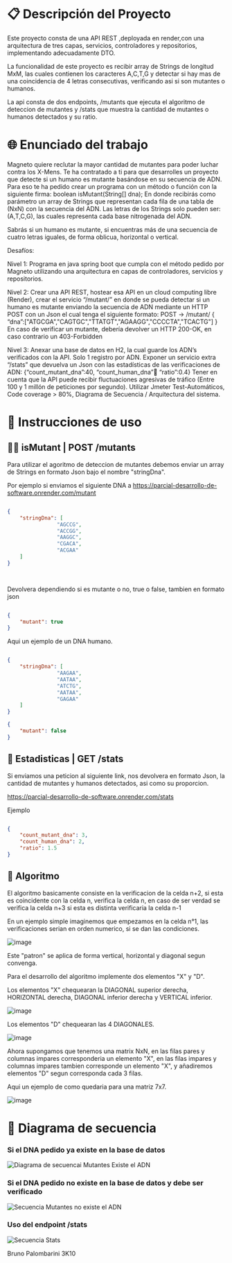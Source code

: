 <h1> 📋 Descripción del Proyecto </h1>

Este proyecto consta de una API REST ,deployada en render,con una arquitectura de tres capas, servicios, controladores y repositorios, implementando adecuadamente DTO.

La funcionalidad de este proyecto es recibir array de Strings de longitud MxM, las cuales contienen los caracteres A,C,T,G
y detectar si hay mas de una coincidencia de 4 letras consecutivas, verificando asi si son mutantes o humanos. 

La api consta de dos endpoints, /mutants que ejecuta el algoritmo de deteccion de mutantes y /stats que muestra la cantidad de mutantes o humanos detectados y su ratio.

<h1> 🌐 Enunciado del trabajo </h1>

Magneto quiere reclutar la mayor cantidad de mutantes para poder luchar contra los X-Mens.
Te ha contratado a ti para que desarrolles un proyecto que detecte si un humano es mutante basándose en su secuencia de ADN.
Para eso te ha pedido crear un programa con un método o función con la siguiente firma:
boolean isMutant(String[] dna);
En donde recibirás como parámetro un array de Strings que representan cada fila de una tabla de (NxN) con la secuencia del ADN. Las letras de los Strings solo pueden ser: (A,T,C,G), las cuales representa cada base nitrogenada del ADN.

Sabrás si un humano es mutante, si encuentras más de una secuencia de cuatro letras iguales, de forma oblicua, horizontal o vertical.


Desafíos:

Nivel 1:
Programa en java spring boot que cumpla con el método pedido por Magneto utilizando una arquitectura en capas de controladores, servicios y repositorios.

Nivel 2:
Crear una API REST, hostear esa API en un cloud computing libre (Render), crear el servicio “/mutant/” en donde se pueda detectar si un humano es mutante enviando la secuencia de ADN mediante un HTTP POST con un Json el cual tenga el siguiente formato:
POST → /mutant/
{ “dna”:["ATGCGA","CAGTGC","TTATGT","AGAAGG","CCCCTA","TCACTG"]
}
En caso de verificar un mutante, debería devolver un HTTP 200-OK, en caso contrario un 403-Forbidden

Nivel 3:
Anexar una base de datos en H2, la cual guarde los ADN’s verificados con la API. Solo 1 registro por ADN.
Exponer un servicio extra “/stats” que devuelva un Json con las estadísticas de las verificaciones de ADN: {“count_mutant_dna”:40, “count_human_dna”:100: “ratio”:0.4}
Tener en cuenta que la API puede recibir fluctuaciones agresivas de tráfico (Entre 100 y 1 millón de peticiones por segundo). Utilizar Jmeter
Test-Automáticos, Code coverage > 80%, Diagrama de Secuencia / Arquitectura del sistema.

<h1>📝 Instrucciones de uso </h1>

<h2> 🧟‍♂️ isMutant | POST /mutants </h2>

Para utilizar el agoritmo de deteccion de mutantes debemos enviar un array de Strings en formato Json bajo el nombre "stringDna".

Por ejemplo si enviamos el siguiente DNA a https://parcial-desarrollo-de-software.onrender.com/mutant

```json

{
    "stringDna": [
                "AGCCG",
                "ACCGG",
                "AAGGC",
                "CGACA",
                "ACGAA"
    ]
}

 
```

Devolvera dependiendo si es mutante o no, true o false, tambien en formato json

```json

{
    "mutant": true
}

```

Aqui un ejemplo de un DNA humano.

```json

{
    "stringDna": [
                "AAGAA",
                "AATAA",
                "ATCTG",
                "AATAA",
                "GAGAA"
    ]
}

```


```json
{
    "mutant": false
}
```

<h2>📖 Estadisticas | GET /stats </h2>

Si enviamos una peticion al siguiente link, nos devolvera en formato Json, la cantidad de mutantes y humanos detectados, asi como su proporcion.

https://parcial-desarrollo-de-software.onrender.com/stats

Ejemplo

```json

{
    "count_mutant_dna": 3,
    "count_human_dna": 2,
    "ratio": 1.5
}

```

<h2>👾 Algoritmo </h2>

El algoritmo basicamente consiste en la verificacion de la celda n+2, si esta es coincidente con la celda n, verifica la celda n, en caso de ser verdad se verifica la celda n+3 si esta es distinta verificaria la celda n-1

En un ejemplo simple imaginemos que empezamos en la celda n°1, las verificaciones serian en orden numerico, si se dan las condiciones. 

![image](https://github.com/user-attachments/assets/a991cc70-e6b7-4162-ac49-42a38a6be190)

Este "patron" se aplica de forma vertical, horizontal y diagonal segun convenga.

Para el desarrollo del algoritmo implemente dos elementos "X" y "D".

Los elementos "X" chequearan la DIAGONAL superior derecha, HORIZONTAL derecha, DIAGONAL inferior derecha y VERTICAL inferior.

![image](https://github.com/user-attachments/assets/70bba4ef-36a5-4c90-8a49-f1fb5c8b2848)

Los elementos "D" chequearan las 4 DIAGONALES.

![image](https://github.com/user-attachments/assets/00f58535-e7c4-461a-af20-08c217217f58)

Ahora supongamos que tenemos una matrix NxN, en las filas pares y columnas impares corresponderia un elemento "X", en las filas impares y columnas impares tambien corresponde un elemento "X",
y añadiremos elementos "D" segun corresponda cada 3 filas.

Aqui un ejemplo de como quedaria para una matriz 7x7.

![image](https://github.com/user-attachments/assets/08cbd200-a5d7-466a-8680-efed3e403dcf)

<h1>🔸 Diagrama de secuencia </h1>


<h3> Si el DNA pedido ya existe en la base de datos</h3>

![Diagrama de secuencai  Mutantes Existe el ADN](https://github.com/user-attachments/assets/cc1699b5-fae2-4e80-a5d1-91673e52d1f8)

<h3> Si el DNA pedido no existe en la base de datos y debe ser verificado</h3>

![Secuencia  Mutantes no existe el ADN](https://github.com/user-attachments/assets/ce9aa70a-ee5f-4864-8ccc-2aaa951d1b78)

<h3> Uso del endpoint /stats </h3>

![Secuencia  Stats](https://github.com/user-attachments/assets/ea43419d-d6bd-42ce-a811-4fef49b3c8db)




Bruno Palombarini 3K10
